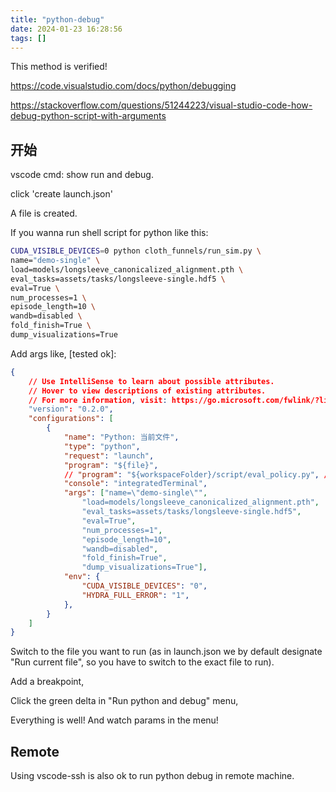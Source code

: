 ```yaml
---
title: "python-debug"
date: 2024-01-23 16:28:56
tags: []
---
```

This method is verified!

https://code.visualstudio.com/docs/python/debugging

https://stackoverflow.com/questions/51244223/visual-studio-code-how-debug-python-script-with-arguments

## 开始

vscode cmd: show run and debug.

click 'create launch.json'

A file is created.

If you wanna run shell script for python like this:

```sh
CUDA_VISIBLE_DEVICES=0 python cloth_funnels/run_sim.py \
name="demo-single" \
load=models/longsleeve_canonicalized_alignment.pth \
eval_tasks=assets/tasks/longsleeve-single.hdf5 \
eval=True \
num_processes=1 \
episode_length=10 \
wandb=disabled \
fold_finish=True \
dump_visualizations=True

```

Add args like, [tested ok]:

```json
{
    // Use IntelliSense to learn about possible attributes.
    // Hover to view descriptions of existing attributes.
    // For more information, visit: https://go.microsoft.com/fwlink/?linkid=830387
    "version": "0.2.0",
    "configurations": [
        {
            "name": "Python: 当前文件",
            "type": "python",
            "request": "launch",
            "program": "${file}",
            // "program": "${workspaceFolder}/script/eval_policy.py", // 这样也行
            "console": "integratedTerminal",
            "args": ["name=\"demo-single\"",
                "load=models/longsleeve_canonicalized_alignment.pth",
                "eval_tasks=assets/tasks/longsleeve-single.hdf5",
                "eval=True",
                "num_processes=1",
                "episode_length=10",
                "wandb=disabled",
                "fold_finish=True",
                "dump_visualizations=True"],
            "env": {
                "CUDA_VISIBLE_DEVICES": "0",
                "HYDRA_FULL_ERROR": "1",
            },
        }
    ]
}
```

Switch to the file you want to run (as in launch.json we by default designate "Run current file", so you have to switch to the exact file to run).

Add a breakpoint,

Click the green delta in "Run python and debug" menu,

Everything is well! And watch params in the menu!

## Remote

Using vscode-ssh is also ok to run python debug in remote machine.

